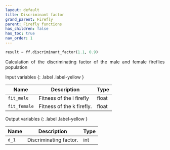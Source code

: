 ```yaml
---
layout: default
title: Discriminant factor
grand_parent: Firefly
parent: Firefly functions
has_children: false
has_toc: true
nav_order: 1
---
```


<!--Don't delete ths script-->
<script src = "https://polyfill.io/v3/polyfill.min.js?features=es6"></script>
<script id = "MathJax-script" async src="https://cdn.jsdelivr.net/npm/mathjax@3/es5/tex-mml-chtml.js"></script>
<!--Don't delete ths script-->

```python
result = ff.discriminant_factor(1.1, 0.9)
```

<p align="justify">
Calculation of the discriminating factor of the male and female fireflies population
</p>

Input variables
{: .label .label-yellow }

<table style = "width:100%">
    <thead>
      <tr>
        <th>Name</th>
        <th>Description</th>
        <th>Type</th>
      </tr>
    </thead>
    <tr>
        <td><code>fit_male</code></td>
        <td>Fitness of the i firefly</td>
        <td>float</td>
    </tr>
    <tr>
        <td><code>fit_female</code></td>
        <td>Fitness of the k firefly.</td>
        <td>float</td>
    </tr>
</table>

Output variables
{: .label .label-yellow }

<table style = "width:100%">
    <thead>
      <tr>
        <th>Name</th>
        <th>Description</th>
        <th>Type</th>
      </tr>
    </thead>
    <tr>
        <td><code>d_1</code></td>
        <td>Discriminating factor.</td>
        <td>int</td>
    </tr>
</table>
